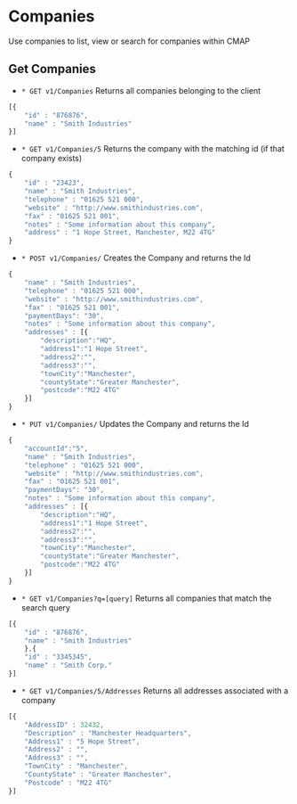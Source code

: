 # Companies
Use companies to list, view or search for companies within CMAP

## Get Companies
* `* GET v1/Companies` Returns all companies belonging to the client
```javascript
[{
	"id" : "876876",
	"name" : "Smith Industries"
}]
```

* `* GET v1/Companies/5` Returns the company with the matching id (if that company exists)
```javascript
{ 
	"id" : "23423",
	"name" : "Smith Industries",
	"telephone" : "01625 521 000",
	"website" : "http://www.smithindustries.com",
	"fax" : "01625 521 001",
	"notes" : "Some information about this company",
	"address" : "1 Hope Street, Manchester, M22 4TG" 
}
```

* `* POST v1/Companies/` Creates the Company and returns the Id
```javascript
{ 
	"name" : "Smith Industries",
	"telephone" : "01625 521 000",
	"website" : "http://www.smithindustries.com",
	"fax" : "01625 521 001",
	"paymentDays": "30",
	"notes" : "Some information about this company",
	"addresses" : [{
		"description":"HQ",
		"address1":"1 Hope Street",
		"address2":"",
		"address3":"",
		"townCity":"Manchester",
		"countyState":"Greater Manchester",
		"postcode":"M22 4TG"
	}]
}
```

* `* PUT v1/Companies/` Updates the Company and returns the Id
```javascript
{ 
	"accountId":"5",
	"name" : "Smith Industries",
	"telephone" : "01625 521 000",
	"website" : "http://www.smithindustries.com",
	"fax" : "01625 521 001",
	"paymentDays": "30",
	"notes" : "Some information about this company",
	"addresses" : [{
		"description":"HQ",
		"address1":"1 Hope Street",
		"address2":"",
		"address3":"",
		"townCity":"Manchester",
		"countyState":"Greater Manchester",
		"postcode":"M22 4TG"
	}]
}
```

* `* GET v1/Companies?q=[query]` Returns all companies that match the search query
```javascript
[{
	"id" : "876876",
	"name" : "Smith Industries"
	},{
	"id" : "3345345",
	"name" : "Smith Corp."
}]
```

* `* GET v1/Companies/5/Addresses` Returns all addresses associated with a company
```javascript
[{
	"AddressID" : 32432,
	"Description" : "Manchester Headquarters",
	"Address1" : "5 Hope Street",
	"Address2" : "",
	"Address3" : "",
	"TownCity" : "Manchester",
	"CountyState" : "Greater Manchester",
	"Postcode" : "M22 4TG"
}]
```
